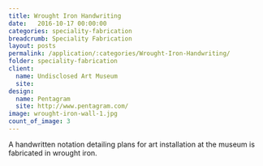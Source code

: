 ```yaml
---
title: Wrought Iron Handwriting
date:   2016-10-17 00:00:00
categories: speciality-fabrication
breadcrumb: Speciality Fabrication
layout: posts
permalink: /application/:categories/Wrought-Iron-Handwriting/
folder: speciality-fabrication
client:
  name: Undisclosed Art Museum
  site: 
design: 
  name: Pentagram
  site: http://www.pentagram.com/
image: wrought-iron-wall-1.jpg
count_of_image: 3
---
```

<div class="col-xs-12 col-sm-12 col-md-12 col-lg-12">
  <div class="fotorama application-item__slider" data-nav="thumbs" data-thumbheight="109" border-width="3" data-maxheight="500">
    <a {{ href | img : "fotorama/wrought-iron-wall-1.jpg" }}></a>
    <a {{ href | img : "fotorama/wrought-iron-wall-2.jpg" }}></a>
    <a {{ href | img : "fotorama/wrought-iron-wall-3.jpg" }}></a>
  </div>
  <div class="visible-xs application-item__icon-slider">
      <i class="icon-swipe"></i>
    </div>
<p class="application-item__content application-item__content--bottom">
    A handwritten notation detailing plans for art installation at the museum is fabricated in wrought iron.
  </p>
</div>
